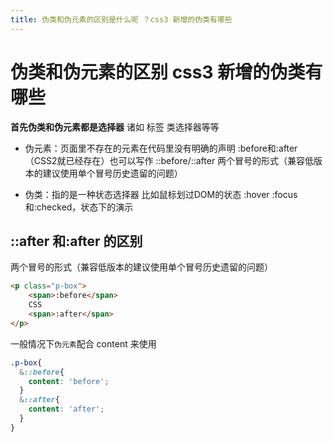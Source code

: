 ```yaml
---
title: 伪类和伪元素的区别是什么呢 ？css3 新增的伪类有哪些
---
```


# 伪类和伪元素的区别 css3 新增的伪类有哪些 

**首先伪类和伪元素都是选择器** 诸如 标签 类选择器等等

 - 伪元素：页面里不存在的元素在代码里没有明确的声明 :before和:after（CSS2就已经存在）也可以写作 ::before/::after  两个冒号的形式（兼容低版本的建议使用单个冒号历史遗留的问题）

 - 伪类：指的是一种状态选择器 比如鼠标划过DOM的状态 :hover :focus和:checked，状态下的演示


## ::after 和:after 的区别

两个冒号的形式（兼容低版本的建议使用单个冒号历史遗留的问题）

```html
<p class="p-box">
    <span>:before</span>
    CSS
    <span>:after</span>
</p>
```
一般情况下`伪元素`配合 content 来使用
```scss
.p-box{
  &::before{
    content: 'before';
  }
  &::after{
    content: 'after';
  }
}
```